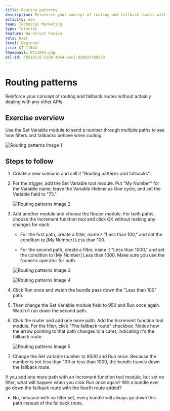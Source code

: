 ```yaml
---
title: Routing patterns
description: Reinforce your concept of routing and fallback routes without actually dealing with any other APIs.
activity: use
team: Technical Marketing
type: Tutorial
feature: Workfront Fusion
role: User
level: Beginner
jira: KT-11044
thumbnail: KT11044.png
exl-id: d8218115-5180-4e64-8ec1-d2d6afc88d23
---
```

# Routing patterns

Reinforce your concept of routing and fallback routes without actually dealing with any other APIs.

## Exercise overview

Use the Set Variable module to send a number through multiple paths to see how filters and fallbacks behave when routing.

   ![Routing patterns Image 1](../12-exercises/assets/routing-patterns-walkthrough-1.png)

## Steps to follow

1. Create a new scenario and call it "Routing patterns and fallbacks".
1. For the trigger, add the Set Variable tool module. Put "My Number" for the Variable name, leave the Variable lifetime as One cycle, and set the Variable field to "75."

   ![Routing patterns Image 2](../12-exercises/assets/routing-patterns-walkthrough-2.png)

1. Add another module and choose the Router module. For both paths, choose the Increment function tool and click OK without making any changes for each.

   + For the first path, create a filter, name it "Less than 100," and set the condition to [My Number] Less than 100.

   + For the second path, create a filter, name it "Less than 1000," and set the condition to [My Number] Less than 1000. Make sure you use the Numeric operator for both.

   ![Routing patterns Image 3](../12-exercises/assets/routing-patterns-walkthrough-3.png)

   ![Routing patterns Image 4](../12-exercises/assets/routing-patterns-walkthrough-4.png)

1. Click Run once and watch the bundle pass down the "Less than 100" path.
1. Then change the Set Variable module field to 950 and Run once again. Watch it run down the second path.
1. Click the router and add one more path. Add the Increment function tool module. For the filter, click "The fallback route" checkbox. Notice how the arrow pointing to that path changes to a caret, indicating it's the fallback route.

   ![Routing patterns Image 5](../12-exercises/assets/routing-patterns-walkthrough-5.png)

1. Change the Set variable number to 9500 and Run once. Because the number is not less than 100 or less than 1000, the bundle travels down the fallback route.

If you add one more path with an Increment function tool module, but set no filter, what will happen when you click Run once again? Will a bundle ever go down the fallback route with the fourth route added?  

+ No, because with no filter set, every bundle will always go down this path instead of the fallback route.
